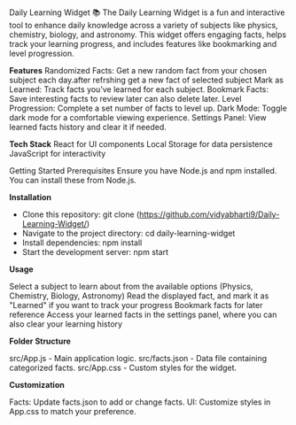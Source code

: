 Daily Learning Widget 📚
The Daily Learning Widget is a fun and interactive tool to enhance daily knowledge across a variety of subjects like physics, chemistry, biology, and astronomy. This widget offers engaging facts, helps track your learning progress, and includes features like bookmarking and level progression.

**Features**
Randomized Facts: Get a new random fact from your chosen subject each day.after refrshing get a new fact of selected subject
Mark as Learned: Track facts you’ve learned for each subject.
Bookmark Facts: Save interesting facts to review later can also delete later.
Level Progression: Complete a set number of facts to level up.
Dark Mode: Toggle dark mode for a comfortable viewing experience.
Settings Panel: View learned facts history and clear it if needed.

**Tech Stack**
React for UI components
Local Storage for data persistence
JavaScript for interactivity

Getting Started
Prerequisites
Ensure you have Node.js and npm installed. You can install these from Node.js.

**Installation**

- Clone this repository:
   git clone (https://github.com/vidyabharti9/Daily-Learning-Widget/)
- Navigate to the project directory:
   cd daily-learning-widget
- Install dependencies:
   npm install
- Start the development server:
   npm start
  
**Usage**

 Select a subject to learn about from the available options (Physics, Chemistry, Biology, Astronomy)
 Read the displayed fact, and mark it as "Learned" if you want to track your progress
 Bookmark facts for later reference
 Access your learned facts in the settings panel, where you can also clear your learning history
 
**Folder Structure**

src/App.js - Main application logic.
src/facts.json - Data file containing categorized facts.
src/App.css - Custom styles for the widget.

**Customization**

Facts: Update facts.json to add or change facts.
UI: Customize styles in App.css to match your preference.
